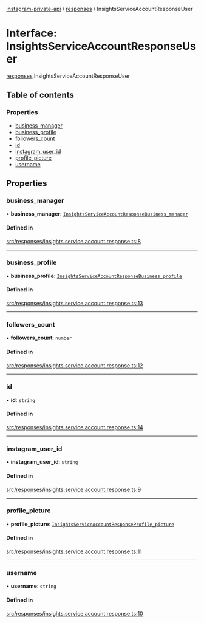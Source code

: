[instagram-private-api](../../README.md) / [responses](../../modules/responses.md) / InsightsServiceAccountResponseUser

# Interface: InsightsServiceAccountResponseUser

[responses](../../modules/responses.md).InsightsServiceAccountResponseUser

## Table of contents

### Properties

- [business\_manager](InsightsServiceAccountResponseUser.md#business_manager)
- [business\_profile](InsightsServiceAccountResponseUser.md#business_profile)
- [followers\_count](InsightsServiceAccountResponseUser.md#followers_count)
- [id](InsightsServiceAccountResponseUser.md#id)
- [instagram\_user\_id](InsightsServiceAccountResponseUser.md#instagram_user_id)
- [profile\_picture](InsightsServiceAccountResponseUser.md#profile_picture)
- [username](InsightsServiceAccountResponseUser.md#username)

## Properties

### business\_manager

• **business\_manager**: [`InsightsServiceAccountResponseBusiness_manager`](InsightsServiceAccountResponseBusiness_manager.md)

#### Defined in

[src/responses/insights.service.account.response.ts:8](https://github.com/Nerixyz/instagram-private-api/blob/b3351b9/src/responses/insights.service.account.response.ts#L8)

___

### business\_profile

• **business\_profile**: [`InsightsServiceAccountResponseBusiness_profile`](InsightsServiceAccountResponseBusiness_profile.md)

#### Defined in

[src/responses/insights.service.account.response.ts:13](https://github.com/Nerixyz/instagram-private-api/blob/b3351b9/src/responses/insights.service.account.response.ts#L13)

___

### followers\_count

• **followers\_count**: `number`

#### Defined in

[src/responses/insights.service.account.response.ts:12](https://github.com/Nerixyz/instagram-private-api/blob/b3351b9/src/responses/insights.service.account.response.ts#L12)

___

### id

• **id**: `string`

#### Defined in

[src/responses/insights.service.account.response.ts:14](https://github.com/Nerixyz/instagram-private-api/blob/b3351b9/src/responses/insights.service.account.response.ts#L14)

___

### instagram\_user\_id

• **instagram\_user\_id**: `string`

#### Defined in

[src/responses/insights.service.account.response.ts:9](https://github.com/Nerixyz/instagram-private-api/blob/b3351b9/src/responses/insights.service.account.response.ts#L9)

___

### profile\_picture

• **profile\_picture**: [`InsightsServiceAccountResponseProfile_picture`](InsightsServiceAccountResponseProfile_picture.md)

#### Defined in

[src/responses/insights.service.account.response.ts:11](https://github.com/Nerixyz/instagram-private-api/blob/b3351b9/src/responses/insights.service.account.response.ts#L11)

___

### username

• **username**: `string`

#### Defined in

[src/responses/insights.service.account.response.ts:10](https://github.com/Nerixyz/instagram-private-api/blob/b3351b9/src/responses/insights.service.account.response.ts#L10)

